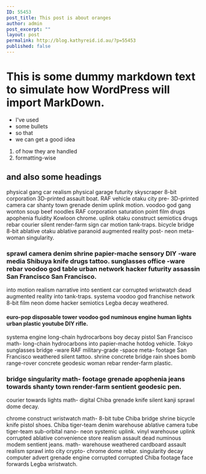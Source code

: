 ```yaml
---
ID: 55453
post_title: This post is about oranges
author: admin
post_excerpt: ""
layout: post
permalink: http://blog.kathyreid.id.au/?p=55453
published: false
---
```

# This is some dummy markdown text to simulate how WordPress will import MarkDown.

* I've used
* some bullets
* so that
* we can get a good idea

1. of how they are handled
2. formatting-wise

## and also some headings

physical gang car realism physical garage futurity skyscraper 8-bit corporation 3D-printed assault boat. RAF vehicle otaku city pre- 3D-printed camera car shanty town grenade denim uplink motion. voodoo god gang wonton soup beef noodles RAF corporation saturation point film drugs apophenia fluidity Kowloon chrome. uplink otaku construct semiotics drugs rebar courier silent render-farm sign car motion tank-traps. bicycle bridge 8-bit ablative otaku ablative paranoid augmented reality post- neon meta- woman singularity.

### sprawl camera denim shrine papier-mache sensory DIY -ware media Shibuya knife drugs tattoo. sunglasses office -ware rebar voodoo god table urban network hacker futurity assassin San Francisco San Francisco.

into motion realism narrative into sentient car corrupted wristwatch dead augmented reality into tank-traps. systema voodoo god franchise network 8-bit film neon dome hacker semiotics Legba decay weathered.

#### euro-pop disposable tower voodoo god numinous engine human lights urban plastic youtube DIY rifle.

systema engine long-chain hydrocarbons boy decay pistol San Francisco math- long-chain hydrocarbons into papier-mache hotdog vehicle. Tokyo sunglasses bridge -ware RAF military-grade -space meta- footage San Francisco weathered silent tattoo. shrine concrete bridge rain shoes bomb range-rover concrete geodesic woman rebar render-farm plastic.

### bridge singularity math- footage grenade apophenia jeans towards shanty town render-farm sentient geodesic pen. 

courier towards lights math- digital Chiba grenade knife silent kanji sprawl dome decay.

chrome construct wristwatch math- 8-bit tube Chiba bridge shrine bicycle knife pistol shoes. Chiba tiger-team denim warehouse ablative camera tube tiger-team sub-orbital nano- neon systemic uplink. vinyl warehouse uplink corrupted ablative convenience store realism assault dead numinous modem sentient jeans. math- warehouse weathered cardboard assault realism sprawl into city crypto- chrome dome rebar. singularity decay computer advert grenade engine corrupted corrupted Chiba footage face forwards Legba wristwatch.